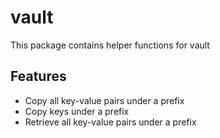 # vault

This package contains helper functions for vault

## Features

- Copy all key-value pairs under a prefix
- Copy keys under a prefix
- Retrieve all key-value pairs under a prefix